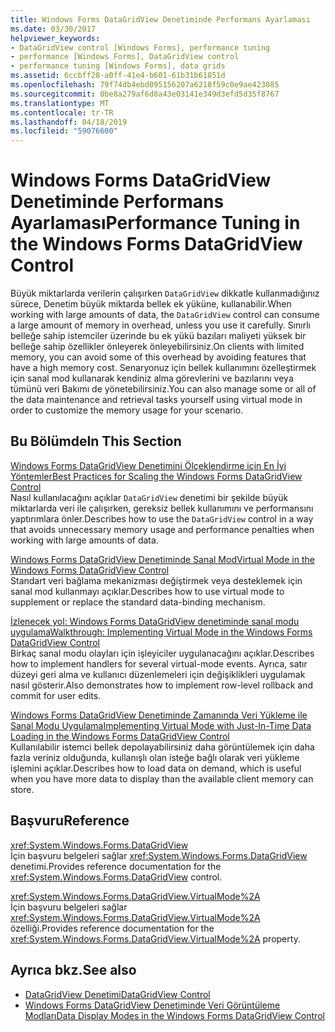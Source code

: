 ```yaml
---
title: Windows Forms DataGridView Denetiminde Performans Ayarlaması
ms.date: 03/30/2017
helpviewer_keywords:
- DataGridView control [Windows Forms], performance tuning
- performance [Windows Forms], DataGridView control
- performance tuning [Windows Forms], data grids
ms.assetid: 6ccbff28-a0ff-41e4-b601-61b31b61851d
ms.openlocfilehash: 79f74db4ebd095156207a6218f59c0e9ae423085
ms.sourcegitcommit: 0be8a279af6d8a43e03141e349d3efd5d35f8767
ms.translationtype: MT
ms.contentlocale: tr-TR
ms.lasthandoff: 04/18/2019
ms.locfileid: "59076600"
---
```

# <a name="performance-tuning-in-the-windows-forms-datagridview-control"></a><span data-ttu-id="c2bca-102">Windows Forms DataGridView Denetiminde Performans Ayarlaması</span><span class="sxs-lookup"><span data-stu-id="c2bca-102">Performance Tuning in the Windows Forms DataGridView Control</span></span>
<span data-ttu-id="c2bca-103">Büyük miktarlarda verilerin çalışırken `DataGridView` dikkatle kullanmadığınız sürece, Denetim büyük miktarda bellek ek yüküne, kullanabilir.</span><span class="sxs-lookup"><span data-stu-id="c2bca-103">When working with large amounts of data, the `DataGridView` control can consume a large amount of memory in overhead, unless you use it carefully.</span></span> <span data-ttu-id="c2bca-104">Sınırlı belleğe sahip istemciler üzerinde bu ek yükü bazıları maliyeti yüksek bir belleğe sahip özellikler önleyerek önleyebilirsiniz.</span><span class="sxs-lookup"><span data-stu-id="c2bca-104">On clients with limited memory, you can avoid some of this overhead by avoiding features that have a high memory cost.</span></span> <span data-ttu-id="c2bca-105">Senaryonuz için bellek kullanımını özelleştirmek için sanal mod kullanarak kendiniz alma görevlerini ve bazılarını veya tümünü veri Bakımı de yönetebilirsiniz.</span><span class="sxs-lookup"><span data-stu-id="c2bca-105">You can also manage some or all of the data maintenance and retrieval tasks yourself using virtual mode in order to customize the memory usage for your scenario.</span></span>  
  
## <a name="in-this-section"></a><span data-ttu-id="c2bca-106">Bu Bölümde</span><span class="sxs-lookup"><span data-stu-id="c2bca-106">In This Section</span></span>  
 [<span data-ttu-id="c2bca-107">Windows Forms DataGridView Denetimini Ölçeklendirme için En İyi Yöntemler</span><span class="sxs-lookup"><span data-stu-id="c2bca-107">Best Practices for Scaling the Windows Forms DataGridView Control</span></span>](best-practices-for-scaling-the-windows-forms-datagridview-control.md)  
 <span data-ttu-id="c2bca-108">Nasıl kullanılacağını açıklar `DataGridView` denetimi bir şekilde büyük miktarlarda veri ile çalışırken, gereksiz bellek kullanımını ve performansını yaptırımlara önler.</span><span class="sxs-lookup"><span data-stu-id="c2bca-108">Describes how to use the `DataGridView` control in a way that avoids unnecessary memory usage and performance penalties when working with large amounts of data.</span></span>  
  
 [<span data-ttu-id="c2bca-109">Windows Forms DataGridView Denetiminde Sanal Mod</span><span class="sxs-lookup"><span data-stu-id="c2bca-109">Virtual Mode in the Windows Forms DataGridView Control</span></span>](virtual-mode-in-the-windows-forms-datagridview-control.md)  
 <span data-ttu-id="c2bca-110">Standart veri bağlama mekanizması değiştirmek veya desteklemek için sanal mod kullanmayı açıklar.</span><span class="sxs-lookup"><span data-stu-id="c2bca-110">Describes how to use virtual mode to supplement or replace the standard data-binding mechanism.</span></span>  
  
 [<span data-ttu-id="c2bca-111">İzlenecek yol: Windows Forms DataGridView denetiminde sanal modu uygulama</span><span class="sxs-lookup"><span data-stu-id="c2bca-111">Walkthrough: Implementing Virtual Mode in the Windows Forms DataGridView Control</span></span>](implementing-virtual-mode-wf-datagridview-control.md)  
 <span data-ttu-id="c2bca-112">Birkaç sanal modu olayları için işleyiciler uygulanacağını açıklar.</span><span class="sxs-lookup"><span data-stu-id="c2bca-112">Describes how to implement handlers for several virtual-mode events.</span></span> <span data-ttu-id="c2bca-113">Ayrıca, satır düzeyi geri alma ve kullanıcı düzenlemeleri için değişiklikleri uygulamak nasıl gösterir.</span><span class="sxs-lookup"><span data-stu-id="c2bca-113">Also demonstrates how to implement row-level rollback and commit for user edits.</span></span>  
  
 [<span data-ttu-id="c2bca-114">Windows Forms DataGridView Denetiminde Zamanında Veri Yükleme ile Sanal Modu Uygulama</span><span class="sxs-lookup"><span data-stu-id="c2bca-114">Implementing Virtual Mode with Just-In-Time Data Loading in the Windows Forms DataGridView Control</span></span>](implementing-virtual-mode-jit-data-loading-in-the-datagrid.md)  
 <span data-ttu-id="c2bca-115">Kullanılabilir istemci bellek depolayabilirsiniz daha görüntülemek için daha fazla veriniz olduğunda, kullanışlı olan isteğe bağlı olarak veri yükleme işlemini açıklar.</span><span class="sxs-lookup"><span data-stu-id="c2bca-115">Describes how to load data on demand, which is useful when you have more data to display than the available client memory can store.</span></span>  
  
## <a name="reference"></a><span data-ttu-id="c2bca-116">Başvuru</span><span class="sxs-lookup"><span data-stu-id="c2bca-116">Reference</span></span>  
 <xref:System.Windows.Forms.DataGridView>  
 <span data-ttu-id="c2bca-117">İçin başvuru belgeleri sağlar <xref:System.Windows.Forms.DataGridView> denetimi.</span><span class="sxs-lookup"><span data-stu-id="c2bca-117">Provides reference documentation for the <xref:System.Windows.Forms.DataGridView> control.</span></span>  
  
 <xref:System.Windows.Forms.DataGridView.VirtualMode%2A>  
 <span data-ttu-id="c2bca-118">İçin başvuru belgeleri sağlar <xref:System.Windows.Forms.DataGridView.VirtualMode%2A> özelliği.</span><span class="sxs-lookup"><span data-stu-id="c2bca-118">Provides reference documentation for the <xref:System.Windows.Forms.DataGridView.VirtualMode%2A> property.</span></span>  
  
## <a name="see-also"></a><span data-ttu-id="c2bca-119">Ayrıca bkz.</span><span class="sxs-lookup"><span data-stu-id="c2bca-119">See also</span></span>

- [<span data-ttu-id="c2bca-120">DataGridView Denetimi</span><span class="sxs-lookup"><span data-stu-id="c2bca-120">DataGridView Control</span></span>](datagridview-control-windows-forms.md)
- [<span data-ttu-id="c2bca-121">Windows Forms DataGridView Denetiminde Veri Görüntüleme Modları</span><span class="sxs-lookup"><span data-stu-id="c2bca-121">Data Display Modes in the Windows Forms DataGridView Control</span></span>](data-display-modes-in-the-windows-forms-datagridview-control.md)
